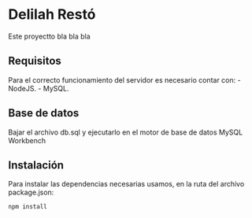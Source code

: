 # Delilah Restó 

Este proyectto  bla bla bla

## Requisitos

Para el correcto funcionamiento del servidor es necesario contar con:
    - NodeJS.
    - MySQL.

## Base de datos 

Bajar el archivo db.sql y ejecutarlo en el motor de base de datos MySQL Workbench        

## Instalación

Para instalar las dependencias necesarias usamos, en la ruta del archivo package.json:

```
npm install
```
       



